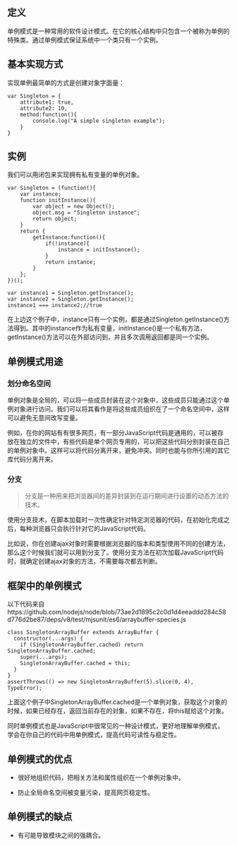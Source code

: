 ## 定义
单例模式是一种常用的软件设计模式。在它的核心结构中只包含一个被称为单例的特殊类。通过单例模式保证系统中一个类只有一个实例。

## 基本实现方式

实现单例最简单的方式是创建对象字面量：

```
var Singleton = {
    attribute1: true,
    attribute2: 10,
    method:function(){
        console.log("A simple singleton example");
    }
}
```

## 实例

我们可以用闭包来实现拥有私有变量的单例对象。

```
var Singleton = (function(){
    var instance;
    function initInstance(){
        var object = new Object();
        object.msg = "Singleton instance";
        return object;
    }
    return {
        getInstance:function(){
            if(!instance){
                instance = initInstance();
            }
            return instance;
        }
    };
})();

var instance1 = Singleton.getInstance();
var instance2 = Singleton.getInstance();
instance1 === instance2;//true
```
在上边这个例子中，instance只有一个实例，都是通过Singleton.getInstance()方法得到。其中的instance作为私有变量，initInstance()是一个私有方法，getInstance()方法可以在外部访问到，并且多次调用返回都是同一个实例。

## 单例模式用途

### 划分命名空间

单例对象是全局的，可以将一些成员封装在这个对象中，这些成员只能通过这个单例对象进行访问。我们可以将其看作是将这些成员组织在了一个命名空间中，这样可以避免无意间改写变量。

例如，在你的网站有有很多网页，有一部分JavaScript代码是通用的，可以被存放在独立的文件中，有些代码是单个网页专用的，可以把这些代码分别封装在自己的单例对象中。这样可以将代码分离开来，避免冲突。同时也能与你所引用的其它库代码分离开来。

### 分支

> 分支是一种用来把浏览器间的差异封装到在运行期间进行设置的动态方法的技术。

使用分支技术，在脚本加载时一次性确定针对特定浏览器的代码，在初始化完成之后，每种浏览器只会执行针对它的JavaScript代码。

比如说，你在创建ajax对象时需要根据浏览器的版本和类型使用不同的创建方法，那么这个时候我们就可以用到分支了。使用分支方法在初次加载JavaScript代码时，就确定创建ajax对象的方法，不需要每次都去判断。

## 框架中的单例模式
以下代码来自https://github.com/nodejs/node/blob/73ae2d1895c2c0d1d4eeaddd284c58d776d2be87/deps/v8/test/mjsunit/es6/arraybuffer-species.js

```
class SingletonArrayBuffer extends ArrayBuffer {
  constructor(...args) {
    if (SingletonArrayBuffer.cached) return SingletonArrayBuffer.cached;
    super(...args);
    SingletonArrayBuffer.cached = this;
  }
}
assertThrows(() => new SingletonArrayBuffer(5).slice(0, 4), TypeError);

```
上面这个例子中SingletonArrayBuffer.cached是一个单例对象，获取这个对象的时候，如果已经存在，返回当前存在的对象，如果不存在，将this赋给这个对象。

同时单例模式也是JavaScript中很常见的一种设计模式，更好地理解单例模式，学会在你自己的代码中用单例模式，提高代码可读性与稳定性。

## 单例模式的优点

 - 很好地组织代码，把相关方法和属性组织在一个单例对象中。

 - 防止全局命名空间被变量污染，提高网页稳定性。

## 单例模式的缺点

 - 有可能导致模块之间的强耦合。

